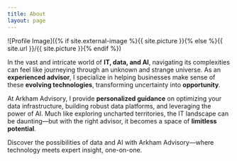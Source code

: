 ```yaml
---
title: About
layout: page
---
```

![Profile Image]({% if site.external-image %}{{ site.picture }}{% else %}{{ site.url }}/{{ site.picture }}{% endif %})

<p>In the vast and intricate world of <strong>IT, data, and AI</strong>, navigating its complexities can feel like journeying through an unknown and strange universe. As an <strong>experienced advisor</strong>, I specialize in helping businesses make sense of these <strong>evolving technologies</strong>, transforming uncertainty into <strong>opportunity</strong>.</p>

<p>
At Arkham Advisory, I provide <strong>personalized guidance</strong> on optimizing your data infrastructure, building robust data platforms, and leveraging the power of AI. Much like exploring uncharted territories, the IT landscape can be daunting—but with the right advisor, it becomes a space of <strong>limitless potential</strong>.</p>

<p>
Discover the possibilities of data and AI with Arkham Advisory—where technology meets expert insight, one-on-one.
</p>
<!-- <h2>Skills</h2>

<ul class="skill-list">
	<li>HTML - Jade - Haml - Erb</li>
	<li>Responsive (Mobile First)</li>
	<li>CSS (Stylus, Sass, Less)</li>
	<li>Css Frameworks (Bootstrap, Foundation)</li>
	<li>Javascript (Design Patterns, Tests)</li>
	<li>AngularJS - ReactJS</li>
	<li>Grunt - Gulp - Yeoman</li>
	<li>Git</li>
	<li>PHP</li>
	<li>Python</li>
	<li>MySQL - MongoDB</li>
	<li>Scrum and Kanban</li>
	<li>TDD e Continuous Integration</li>
</ul> -->

<!-- <h2>Projects</h2> -->

<!-- <ul>
	<li><a href="https://github.com/">Lorem Lorem</a></li>
	<li><a href="https://github.com/">Ipsum Dolor</a></li>
	<li><a href="https://github.com/">Dolor Lorem</a></li>
</ul> -->
